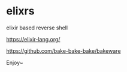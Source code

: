 # elixrs

elixir based reverse shell

https://elixir-lang.org/

https://github.com/bake-bake-bake/bakeware

Enjoy~
